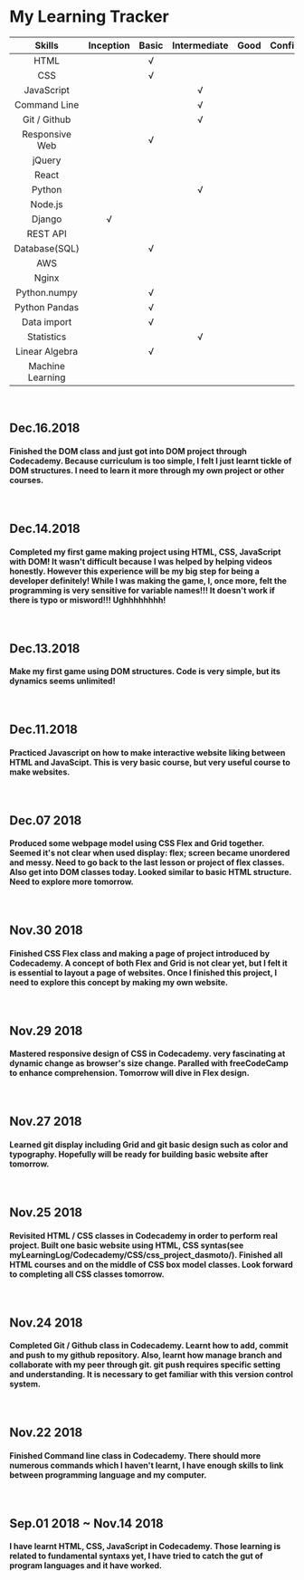 My Learning Tracker
===================


| Skills         | Inception    | Basic        | Intermediate | Good         | Confident    | Excellent    |
| :------------: | :----------: | :----------: | :----------: | :----------: | :----------: | :----------: |
| HTML           |              | √            |              |              |              |              |
| CSS            |              | √            |              |              |              |              |
| JavaScript     |              |              |  √           |              |              |              |
| Command Line   |              |              |  √           |              |              |              |
| Git / Github   |              |              |  √           |              |              |              |
| Responsive Web |              | √            |              |              |              |              |
| jQuery         |              |              |              |              |              |              |
| React          |              |              |              |              |              |              |
| Python         |              |              |  √           |              |              |              |
| Node.js        |              |              |              |              |              |              |
| Django         | √            |              |              |              |              |              |
| REST API       |              |              |              |              |              |              |
| Database(SQL)  |              | √            |              |              |              |              |
| AWS            |              |              |              |              |              |              |
| Nginx          |              |              |              |              |              |              |
| Python.numpy   |              | √            |              |              |              |              |
| Python Pandas  |              | √            |              |              |              |              |
| Data import    |              | √            |              |              |              |              |
| Statistics     |              |              | √            |              |              |              |
| Linear Algebra |              | √            |              |              |              |              |
| Machine Learning|              |              |              |              |              |              |

<br>

Dec.16.2018
-----------
#### Finished the DOM class and just got into DOM project through Codecademy. Because curriculum is too simple, I felt I just learnt tickle of DOM structures. I need to learn it more through my own project or other courses.
<br>


Dec.14.2018
-----------
#### Completed my first game making project using HTML, CSS, JavaScript with DOM! It wasn't difficult because I was helped by helping videos honestly. However this experience will be my big step for being a developer definitely! While I was making the game, I, once more, felt the programming is very sensitive for variable names!!! It doesn't work if there is typo or misword!!! Ughhhhhhhh!
<br>


Dec.13.2018
-----------
#### Make my first game using DOM structures. Code is very simple, but its dynamics seems unlimited!
<br>


Dec.11.2018
-----------
#### Practiced Javascript on how to make interactive website liking between HTML and JavaScipt. This is very basic course, but very useful course to make websites.
<br>


Dec.07 2018
-----------
#### Produced some webpage model using CSS Flex and Grid together. Seemed it's not clear when used display: flex; screen became unordered and messy. Need to go back to the last lesson or project of flex classes. Also get into DOM classes today. Looked similar to basic HTML structure. Need to explore more tomorrow.
<br>


Nov.30 2018
-----------
#### Finished CSS Flex class and making a page of project introduced by Codecademy. A concept of both Flex and Grid is not clear yet, but I felt it is essential to layout a page of websites. Once I finished this project, I need to explore this concept by making my own website.
<br>

Nov.29 2018
-----------
#### Mastered responsive design of CSS in Codecademy. very fascinating at dynamic change as browser's size change. Paralled with freeCodeCamp to enhance comprehension. Tomorrow will dive in Flex design.
<br>

Nov.27 2018
-----------
#### Learned git display including Grid and git basic design such as color and typography. Hopefully will be ready for building basic website after tomorrow.
<br>

Nov.25 2018
-----------
#### Revisited HTML / CSS classes in Codecademy in order to perform real project. Built one basic website using HTML, CSS syntas(see myLearningLog/Codecademy/CSS/css_project_dasmoto/). Finished all HTML courses and on the middle of CSS box model classes. Look forward to completing all CSS classes tomorrow.
<br>

Nov.24 2018
-----------
#### Completed Git / Github class in Codecademy. Learnt how to add, commit and push to my github repository. Also, learnt how manage branch and collaborate with my peer through git. git push requires specific setting and understanding. It is necessary to get familiar with this version control system.
<br>

Nov.22 2018
-----------
#### Finished Command line class in Codecademy. There should more numerous commands which I haven't learnt, I have enough skills to link between programming language and my computer.
<br>

Sep.01 2018 ~ Nov.14 2018
-----------
#### I have learnt HTML, CSS, JavaScript in Codecademy. Those learning is related to fundamental syntaxs yet, I have tried to catch the gut of program languages and it have worked.
